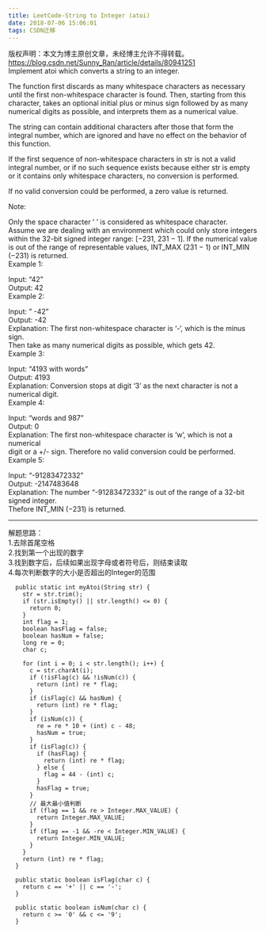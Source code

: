 ```yaml
---
title: LeetCode-String to Integer (atoi)
date: 2018-07-06 15:06:01
tags: CSDN迁移
---
```

 版权声明：本文为博主原创文章，未经博主允许不得转载。 https://blog.csdn.net/Sunny_Ran/article/details/80941251   
  Implement atoi which converts a string to an integer.

 The function first discards as many whitespace characters as necessary until the first non-whitespace character is found. Then, starting from this character, takes an optional initial plus or minus sign followed by as many numerical digits as possible, and interprets them as a numerical value.

 The string can contain additional characters after those that form the integral number, which are ignored and have no effect on the behavior of this function.

 If the first sequence of non-whitespace characters in str is not a valid integral number, or if no such sequence exists because either str is empty or it contains only whitespace characters, no conversion is performed.

 If no valid conversion could be performed, a zero value is returned.

 Note:

 Only the space character ’ ’ is considered as whitespace character.   
 Assume we are dealing with an environment which could only store integers within the 32-bit signed integer range: [−231, 231 − 1]. If the numerical value is out of the range of representable values, INT_MAX (231 − 1) or INT_MIN (−231) is returned.   
 Example 1:

 Input: “42”   
 Output: 42   
 Example 2:

 Input: ” -42”   
 Output: -42   
 Explanation: The first non-whitespace character is ‘-‘, which is the minus sign.   
 Then take as many numerical digits as possible, which gets 42.   
 Example 3:

 Input: “4193 with words”   
 Output: 4193   
 Explanation: Conversion stops at digit ‘3’ as the next character is not a numerical digit.   
 Example 4:

 Input: “words and 987”   
 Output: 0   
 Explanation: The first non-whitespace character is ‘w’, which is not a numerical   
 digit or a +/- sign. Therefore no valid conversion could be performed.   
 Example 5:

 Input: “-91283472332”   
 Output: -2147483648   
 Explanation: The number “-91283472332” is out of the range of a 32-bit signed integer.   
 Thefore INT_MIN (−231) is returned.

 
--------
 解题思路：   
 1.去除首尾空格   
 2.找到第一个出现的数字   
 3.找到数字后，后续如果出现字母或者符号后，则结束读取   
 4.每次判断数字的大小是否超出的Integer的范围

 
```
  public static int myAtoi(String str) {
    str = str.trim();
    if (str.isEmpty() || str.length() <= 0) {
      return 0;
    }
    int flag = 1;
    boolean hasFlag = false;
    boolean hasNum = false;
    long re = 0;
    char c;

    for (int i = 0; i < str.length(); i++) {
      c = str.charAt(i);
      if (!isFlag(c) && !isNum(c)) {
        return (int) re * flag;
      }
      if (isFlag(c) && hasNum) {
        return (int) re * flag;
      }
      if (isNum(c)) {
        re = re * 10 + (int) c - 48;
        hasNum = true;
      }
      if (isFlag(c)) {
        if (hasFlag) {
          return (int) re * flag;
        } else {
          flag = 44 - (int) c;
        }
        hasFlag = true;
      }
      // 最大最小值判断
      if (flag == 1 && re > Integer.MAX_VALUE) {
        return Integer.MAX_VALUE;
      }
      if (flag == -1 && -re < Integer.MIN_VALUE) {
        return Integer.MIN_VALUE;
      }
    }
    return (int) re * flag;
  }

  public static boolean isFlag(char c) {
    return c == '+' || c == '-';
  }

  public static boolean isNum(char c) {
    return c >= '0' && c <= '9';
  }
```
   
  